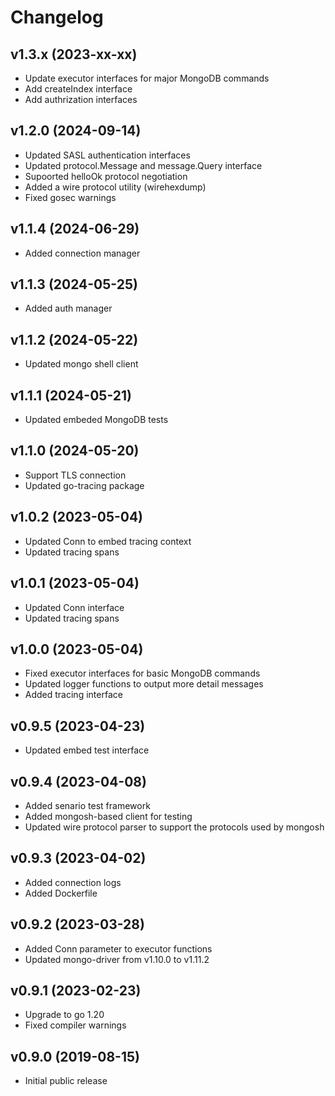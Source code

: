 # Changelog

## v1.3.x (2023-xx-xx)
- Update executor interfaces for major MongoDB commands
- Add createIndex interface
- Add authrization interfaces

## v1.2.0 (2024-09-14)
- Updated SASL authentication interfaces
- Updated protocol.Message and message.Query interface
- Supoorted helloOk protocol negotiation
- Added a wire protocol utility (wirehexdump)
- Fixed gosec warnings

## v1.1.4 (2024-06-29)
- Added connection manager

## v1.1.3 (2024-05-25)
- Added auth manager

## v1.1.2 (2024-05-22)
- Updated mongo shell client

## v1.1.1 (2024-05-21)
- Updated embeded MongoDB tests

## v1.1.0 (2024-05-20)
- Support TLS connection
- Updated go-tracing package

## v1.0.2 (2023-05-04)
- Updated Conn to embed tracing context
- Updated tracing spans

## v1.0.1 (2023-05-04)
- Updated Conn interface
- Updated tracing spans

## v1.0.0 (2023-05-04)
- Fixed executor interfaces for basic MongoDB commands
- Updated logger functions to output more detail messages
- Added tracing interface

## v0.9.5 (2023-04-23)
- Updated embed test interface

## v0.9.4 (2023-04-08)
- Added senario test framework
- Added mongosh-based client for testing
- Updated wire protocol parser to support the protocols used by mongosh

## v0.9.3 (2023-04-02)
- Added connection logs
- Added Dockerfile

## v0.9.2 (2023-03-28)
- Added Conn parameter to executor functions
- Updated mongo-driver from v1.10.0 to v1.11.2

## v0.9.1 (2023-02-23)
- Upgrade to go 1.20
- Fixed compiler warnings

## v0.9.0 (2019-08-15)
- Initial public release  
